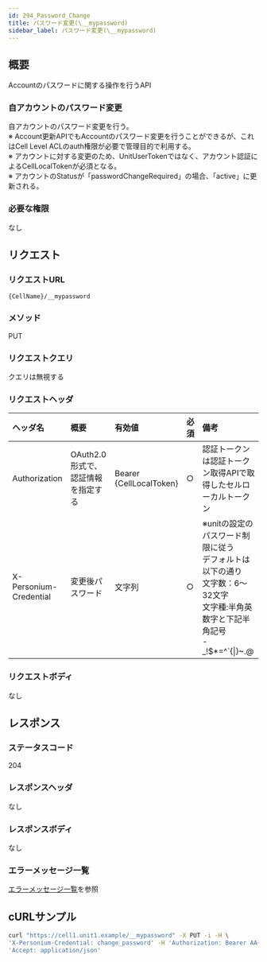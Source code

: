 ```yaml
---
id: 294_Password_Change
title: パスワード変更(\__mypassword)
sidebar_label: パスワード変更(\__mypassword)
---
```

## 概要
Accountのパスワードに関する操作を行うAPI
### 自アカウントのパスワード変更
自アカウントのパスワード変更を行う。  
※ Account更新APIでもAccountのパスワード変更を行うことができるが、これはCell Level ACLのauth権限が必要で管理目的で利用する。  
※ アカウントに対する変更のため、UnitUserTokenではなく、アカウント認証によるCellLocalTokenが必須となる。  
※ アカウントのStatusが「passwordChangeRequired」の場合、「active」に更新される。

### 必要な権限
なし

## リクエスト
### リクエストURL
```
{CellName}/__mypassword
```
### メソッド
PUT
### リクエストクエリ
クエリは無視する
### リクエストヘッダ
|ヘッダ名|概要|有効値|必須|備考|
|:--|:--|:--|:--|:--|
|Authorization|OAuth2.0形式で、認証情報を指定する|Bearer {CellLocalToken}|○|認証トークンは認証トークン取得APIで取得したセルローカルトークン|
|X-Personium-Credential|変更後パスワード|文字列|○|※unitの設定のパスワード制限に従う<br>デフォルトは以下の通り<br>文字数：6&#65374;32文字<br>文字種:半角英数字と下記半角記号<br>-_!$\*=^\`{&#124;}~.@|
### リクエストボディ
なし


## レスポンス
### ステータスコード
204
### レスポンスヘッダ
なし
### レスポンスボディ
なし
### エラーメッセージ一覧
[エラーメッセージ一覧](004_Error_Messages.md)を参照


## cURLサンプル
```sh
curl "https://cell1.unit1.example/__mypassword" -X PUT -i -H \
'X-Personium-Credential: change_password' -H 'Authorization: Bearer AA~4l...(省略)........auMhw' -H \
'Accept: application/json'
```
